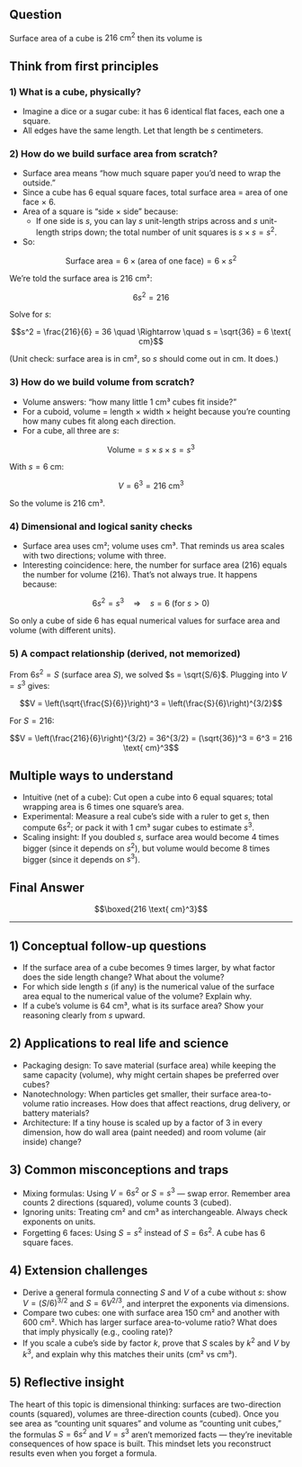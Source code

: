 ## Question

Surface area of a cube is $216 \mathrm{~cm}^2$ then its volume is

## Think from first principles

### 1) What is a cube, physically?
- Imagine a dice or a sugar cube: it has 6 identical flat faces, each one a square.
- All edges have the same length. Let that length be $s$ centimeters.

### 2) How do we build surface area from scratch?
- Surface area means “how much square paper you’d need to wrap the outside.”
- Since a cube has 6 equal square faces, total surface area = area of one face × 6.
- Area of a square is “side × side” because:
  - If one side is $s$, you can lay $s$ unit-length strips across and $s$ unit-length strips down; the total number of unit squares is $s \times s = s^2$.
- So:
```math
\text{Surface area} = 6 \times (\text{area of one face}) = 6 \times s^2
```

We’re told the surface area is 216 cm²:
```math
6s^2 = 216
```
Solve for $s$:
```math
s^2 = \frac{216}{6} = 36 \quad \Rightarrow \quad s = \sqrt{36} = 6 \text{ cm}
```
(Unit check: surface area is in cm², so $s$ should come out in cm. It does.)

### 3) How do we build volume from scratch?
- Volume answers: “how many little 1 cm³ cubes fit inside?”
- For a cuboid, volume = length × width × height because you’re counting how many cubes fit along each direction.
- For a cube, all three are $s$:
```math
\text{Volume} = s \times s \times s = s^3
```
With $s = 6$ cm:
```math
V = 6^3 = 216 \text{ cm}^3
```

So the volume is 216 cm³.

### 4) Dimensional and logical sanity checks
- Surface area uses cm²; volume uses cm³. That reminds us area scales with two directions; volume with three.
- Interesting coincidence: here, the number for surface area (216) equals the number for volume (216). That’s not always true. It happens because:
```math
6s^2 = s^3 \quad \Rightarrow \quad s=6 \text{ (for } s>0 \text{)}
```
So only a cube of side 6 has equal numerical values for surface area and volume (with different units).

### 5) A compact relationship (derived, not memorized)
From $6s^2 = S$ (surface area $S$), we solved $s = \sqrt{S/6}$. Plugging into $V = s^3$ gives:
```math
V = \left(\sqrt{\frac{S}{6}}\right)^3 = \left(\frac{S}{6}\right)^{3/2}
```
For $S=216$:
```math
V = \left(\frac{216}{6}\right)^{3/2} = 36^{3/2} = (\sqrt{36})^3 = 6^3 = 216 \text{ cm}^3
```

## Multiple ways to understand

- Intuitive (net of a cube): Cut open a cube into 6 equal squares; total wrapping area is 6 times one square’s area.
- Experimental: Measure a real cube’s side with a ruler to get $s$, then compute $6s^2$; or pack it with 1 cm³ sugar cubes to estimate $s^3$.
- Scaling insight: If you doubled $s$, surface area would become 4 times bigger (since it depends on $s^2$), but volume would become 8 times bigger (since it depends on $s^3$).

## Final Answer
```math
\boxed{216 \text{ cm}^3}
```

---

## 1) Conceptual follow-up questions
- If the surface area of a cube becomes 9 times larger, by what factor does the side length change? What about the volume?
- For which side length $s$ (if any) is the numerical value of the surface area equal to the numerical value of the volume? Explain why.
- If a cube’s volume is 64 cm³, what is its surface area? Show your reasoning clearly from $s$ upward.

## 2) Applications to real life and science
- Packaging design: To save material (surface area) while keeping the same capacity (volume), why might certain shapes be preferred over cubes?
- Nanotechnology: When particles get smaller, their surface area-to-volume ratio increases. How does that affect reactions, drug delivery, or battery materials?
- Architecture: If a tiny house is scaled up by a factor of 3 in every dimension, how do wall area (paint needed) and room volume (air inside) change?

## 3) Common misconceptions and traps
- Mixing formulas: Using $V = 6s^2$ or $S = s^3$ — swap error. Remember area counts 2 directions (squared), volume counts 3 (cubed).
- Ignoring units: Treating cm² and cm³ as interchangeable. Always check exponents on units.
- Forgetting 6 faces: Using $S = s^2$ instead of $S = 6s^2$. A cube has 6 square faces.

## 4) Extension challenges
- Derive a general formula connecting $S$ and $V$ of a cube without $s$: show $V = (S/6)^{3/2}$ and $S = 6V^{2/3}$, and interpret the exponents via dimensions.
- Compare two cubes: one with surface area 150 cm² and another with 600 cm². Which has larger surface area-to-volume ratio? What does that imply physically (e.g., cooling rate)?
- If you scale a cube’s side by factor $k$, prove that $S$ scales by $k^2$ and $V$ by $k^3$, and explain why this matches their units (cm² vs cm³).

## 5) Reflective insight
The heart of this topic is dimensional thinking: surfaces are two-direction counts (squared), volumes are three-direction counts (cubed). Once you see area as “counting unit squares” and volume as “counting unit cubes,” the formulas $S=6s^2$ and $V=s^3$ aren’t memorized facts — they’re inevitable consequences of how space is built. This mindset lets you reconstruct results even when you forget a formula.